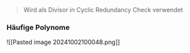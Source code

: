 > Wird als Divisor in Cyclic Redundancy Check verwendet




### Häufige Polynome

![[Pasted image 20241002100048.png]]